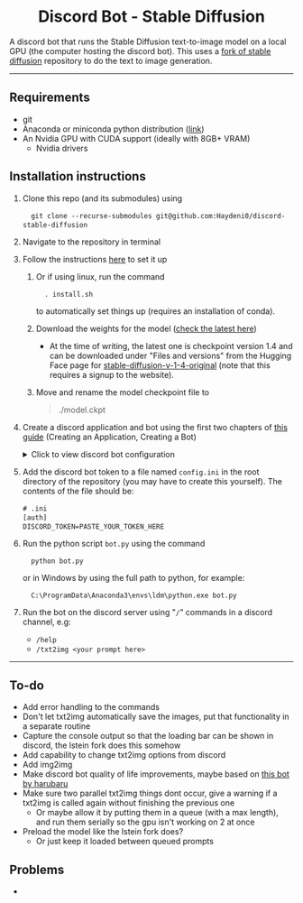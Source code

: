 <h1 align="center">Discord Bot - Stable Diffusion</h1>

A discord bot that runs the Stable Diffusion text-to-image model on a local GPU (the computer hosting the discord bot). This uses a [fork of stable diffusion](https://github.com/lstein/stable-diffusion) repository to do the text to image generation.

---

## Requirements
- git
- Anaconda or miniconda python distribution ([link](https://conda.io/projects/conda/en/latest/user-guide/install/windows.html))
- An Nvidia GPU with CUDA support (ideally with 8GB+ VRAM)
  - Nvidia drivers


## Installation instructions

1. Clone this repo (and its submodules) using

         git clone --recurse-submodules git@github.com:Haydeni0/discord-stable-diffusion

2. Navigate to the repository in terminal
3. Follow the instructions [here](https://github.com/lstein/stable-diffusion) to set it up
   1. Or if using linux, run the command

            . install.sh

      to automatically set things up (requires an installation of conda).

   2. Download the weights for the model ([check the latest here](https://huggingface.co/CompVis/stable-diffusion))
      - At the time of writing, the latest one is checkpoint version 1.4 and can be downloaded under "Files and versions" from the Hugging Face page for [stable-diffusion-v-1-4-original](https://huggingface.co/CompVis/stable-diffusion-v-1-4-original) (note that this requires a signup to the website).
   3. Move and rename the model checkpoint file to 
      > ./model.ckpt
  
4. Create a discord application and bot using the first two chapters of [this guide](https://realpython.com/how-to-make-a-discord-bot-python/) (Creating an Application, Creating a Bot)
   <details> 
   <summary> Click to view discord bot configuration </summary>

      1. Make sure to enable all the "Privileged Gateway Intents"
         ![](/readme_media/PrivilegedGatewayIntents.png)
      2. Add the bot to the discord server with these OAuth2 permissions
         ![](/readme_media//OAuth2Permissions.png)
         by opening the URL generated by the OAuth2 URL generator
      3. Generate a discord bot token
         ![](/readme_media/DiscordBotToken.png)
         
   </details>
5. Add the discord bot token to a file named ```config.ini``` in the root directory of the repository (you may have to create this yourself). The contents of the file should be:
   
   ```
   # .ini
   [auth]
   DISCORD_TOKEN=PASTE_YOUR_TOKEN_HERE
   ```
6. Run the python script ```bot.py``` using the command

         python bot.py
   
   or in Windows by using the full path to python, for example:

         C:\ProgramData\Anaconda3\envs\ldm\python.exe bot.py
         
7. Run the bot on the discord server using "```/```" commands in a discord channel, e.g:
   - ```/help```
   - ```/txt2img <your prompt here>```


---

## To-do
- Add error handling to the commands
- Don't let txt2img automatically save the images, put that functionality in a separate routine
- Capture the console output so that the loading bar can be shown in discord, the lstein fork does this somehow
- Add capability to change txt2img options from discord
- Add img2img
- Make discord bot quality of life improvements, maybe based on [this bot by harubaru](https://github.com/harubaru/discord-stable-diffusion)
- Make sure two parallel txt2img things dont occur, give a warning if a txt2img is called again without finishing the previous one
  - Or maybe allow it by putting them in a queue (with a max length), and run them serially so the gpu isn't working on 2 at once
- Preload the model like the lstein fork does?
  - Or just keep it loaded between queued prompts



## Problems
- 




